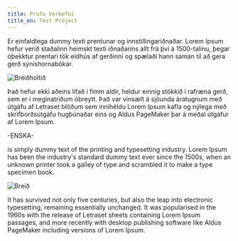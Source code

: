 ```yaml
---
title: Prufu Verkefni
title_en: Test Project
---
```

Er einfaldlega dummy texti prentunar og innstillingariðnaðar. Lorem Ipsum hefur verið staðalinn heimskt texti iðnaðarins allt frá því á 1500-talinu, þegar óþekktur prentari tók eldhús af gerðinni og spælaði hann saman til að gera gerð sýnishornabókar. 

![Breiðholtið](/images/asparfell-1.jpg "Breiðholtið")

Það hefur ekki aðeins lifað í fimm aldir, heldur einnig stökkið í rafræna gerð, sem er í meginatriðum óbreytt. Það var vinsælt á sjöunda áratugnum með útgáfu af Letraset blöðum sem innihéldu Lorem Ipsum kafla og nýlega með skrifborðsútgáfu hugbúnaðar eins og Aldus PageMaker þar á meðal útgáfur af Lorem Ipsum.

\-ENSKA-

is simply dummy text of the printing and typesetting industry. Lorem Ipsum has been the industry's standard dummy text ever since the 1500s, when an unknown printer took a galley of type and scrambled it to make a type specimen book. 

![Breið](/images/asparfell-1.jpg "Hey")

It has survived not only five centuries, but also the leap into electronic typesetting, remaining essentially unchanged. It was popularised in the 1960s with the release of Letraset sheets containing Lorem Ipsum passages, and more recently with desktop publishing software like Aldus PageMaker including versions of Lorem Ipsum.

